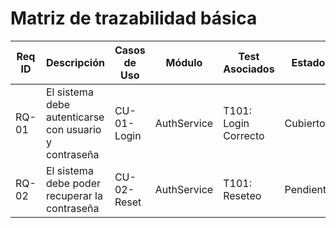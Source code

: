 # Matriz de trazabilidad básica
| Req ID | Descripción                                           | Casos de Uso | Módulo      | Test Asociados       | Estado    |
|--------|-------------------------------------------------------|--------------|-------------|----------------------|-----------| 
| RQ-01  | El sistema debe autenticarse con usuario y contraseña | CU-01-Login  | AuthService | T101: Login Correcto | Cubierto  |
| RQ-02  | El sistema debe poder recuperar la contraseña         | CU-02-Reset  | AuthService | T101: Reseteo        | Pendiente |